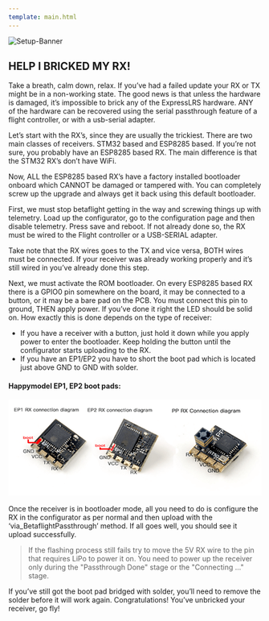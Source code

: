 ```yaml
---
template: main.html
---
```


![Setup-Banner](https://raw.githubusercontent.com/ExpressLRS/ExpressLRS-Hardware/master/img/quick-start.png)

## HELP I BRICKED MY RX!

Take a breath, calm down, relax. If you’ve had a failed update your RX or TX might be in a non-working state. The good news is that unless the hardware is damaged, it’s impossible to brick any of the ExpressLRS hardware. ANY of the hardware can be recovered using the serial passthrough feature of a flight controller, or with a usb-serial adapter. 

Let’s start with the RX’s, since they are usually the trickiest. There are two main classes of receivers. STM32 based and ESP8285 based. If you’re not sure, you probably have an ESP8285 based RX. The main difference is that the STM32 RX’s don’t have WiFi. 

Now, ALL the ESP8285 based RX’s have a factory installed bootloader onboard which CANNOT be damaged or tampered with. You can completely screw up the upgrade and always get it back using this default bootloader. 

First, we must stop betaflight getting in the way and screwing things up with telemetry. Load up the configurator, go to the configuration page and then disable telemetry. Press save and reboot. If not already done so, the RX must be wired to the Flight controller or a USB-SERIAL adapter. 

Take note that the RX wires goes to the TX and vice versa, BOTH wires must be connected. If your receiver was already working properly and it’s still wired in you’ve already done this step.

Next, we must activate the ROM bootloader. On every ESP8285 based RX there is a GPIO0 pin somewhere on the board, it may be connected to a button, or it may be a bare pad on the PCB. You must connect this pin to ground, THEN apply power. If you’ve done it right the LED should be solid on. How exactly this is done depends on the type of receiver:

- If you have a receiver with a button, just hold it down while you apply power to enter the bootloader. Keep holding the button until the configurator starts uploading to the RX.
- If you have an EP1/EP2 you have to short the boot pad which is located just above GND to GND with solder. 

#### Happymodel EP1, EP2 boot pads:

![HM2400 connection](../assets/images/hm2400.png)

Once the receiver is in bootloader mode, all you need to do is configure the RX in the configurator as per normal and then upload with the ‘via_BetaflightPassthrough’ method. If all goes well, you should see it upload successfully. 

> If the flashing process still fails try to move the 5V RX wire to the pin that requires LiPo to power it on. You need to power up the receiver only during the "Passthrough Done" stage or the "Connecting ..." stage.

If you’ve still got the boot pad bridged with solder, you’ll need to remove the solder before it will work again. Congratulations! You’ve unbricked your receiver, go fly!
